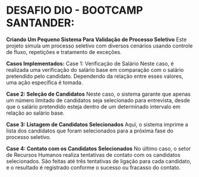 # DESAFIO DIO - BOOTCAMP SANTANDER:
**Criando Um Pequeno Sistema Para Validação de Processo Seletivo** 
Este projeto simula um processo seletivo com diversos cenários usando controle de fluxo, repetições e tratamento de exceções.

**Casos Implementados:**
Case 1: Verificação de Salário
Neste caso, é realizada uma verificação do salário base em comparação com o salário pretendido pelo candidato. Dependendo da relação entre esses valores, uma ação específica é tomada.

**Case 2: Seleção de Candidatos**
Neste caso, o sistema garante que apenas um número limitado de candidatos seja selecionado para entrevista, desde que o salário pretendido esteja dentro de um determinado intervalo em relação ao salário base.

**Case 3: Listagem de Candidatos Selecionados**
Aqui, o sistema imprime a lista dos candidatos que foram selecionados para a próxima fase do processo seletivo.

**Case 4: Contato com os Candidatos Selecionados**
No último caso, o setor de Recursos Humanos realiza tentativas de contato com os candidatos selecionados. São feitas até três tentativas de ligação para cada candidato, e o resultado é registrado conforme o sucesso ou fracasso do contato.
